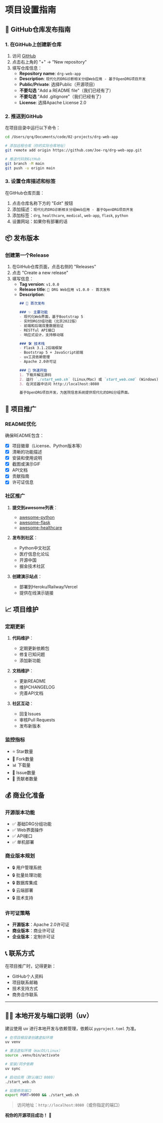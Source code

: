 # 项目设置指南

## 🚀 GitHub仓库发布指南

### 1. 在GitHub上创建新仓库

1. 访问 [GitHub](https://github.com)
2. 点击右上角的 "+" → "New repository"
3. 填写仓库信息：
   - **Repository name**: `drg-web-app`
   - **Description**: `现代化的DRG诊断相关分组Web应用 - 基于OpenDRG项目开发`
   - **Public/Private**: 选择Public（开源项目）
   - **不要勾选** "Add a README file"（我们已经有了）
   - **不要勾选** "Add .gitignore"（我们已经有了）
   - **License**: 选择Apache License 2.0

### 2. 推送到GitHub

在项目目录中运行以下命令：

```bash
cd /Users/qrq/Documents/code/02-projects/drg-web-app

# 添加远程仓库（你的实际仓库地址）
git remote add origin https://github.com/Joe-rq/drg-web-app.git

# 推送代码到GitHub
git branch -M main
git push -u origin main
```

### 3. 设置仓库描述和标签

在GitHub仓库页面：
1. 点击仓库名称下方的 "Edit" 按钮
2. 添加描述：`现代化的DRG诊断相关分组Web应用 - 基于OpenDRG项目开发`
3. 添加标签：`drg`, `healthcare`, `medical`, `web-app`, `flask`, `python`
4. 设置网站：如果你有部署的话

## 📦 发布版本

### 创建第一个Release

1. 在GitHub仓库页面，点击右侧的 "Releases"
2. 点击 "Create a new release"
3. 填写信息：
   - **Tag version**: `v1.0.0`
   - **Release title**: `🎉 DRG Web应用 v1.0.0 - 首次发布`
   - **Description**: 
     ```markdown
     ## 🎉 首次发布

     ### ✨ 主要功能
     - 现代化Web界面，基于Bootstrap 5
     - 实时DRG分组功能（北京2022版）
     - 前端和后端双重数据验证
     - RESTful API接口
     - 响应式设计，支持移动端

     ### 🛠️ 技术栈
     - Flask 3.1.2后端框架
     - Bootstrap 5 + JavaScript前端
     - uv工具依赖管理
     - Apache 2.0许可证

     ### 🚀 快速开始
     1. 下载并解压源码
     2. 运行 `./start_web.sh` (Linux/Mac) 或 `start_web.cmd` (Windows)
     3. 在浏览器中访问 http://localhost:8080

     基于OpenDRG项目开发，为医院信息系统提供现代化的DRG分组界面。
     ```

## 🌟 项目推广

### README优化

确保README包含：
- [x] 项目徽章（License、Python版本等）
- [x] 清晰的功能描述
- [x] 安装和使用说明
- [x] 截图或演示GIF
- [x] API文档
- [x] 贡献指南
- [x] 许可证信息

### 社区推广

1. **提交到awesome列表**：
   - [awesome-python](https://github.com/vinta/awesome-python)
   - [awesome-flask](https://github.com/humiaozuzu/awesome-flask)
   - [awesome-healthcare](https://github.com/kakoni/awesome-healthcare)

2. **发布到社区**：
   - Python中文社区
   - 医疗信息化论坛
   - 开源中国
   - 掘金技术社区

3. **创建演示站点**：
   - 部署到Heroku/Railway/Vercel
   - 提供在线演示链接

## 📈 项目维护

### 定期更新

1. **代码维护**：
   - 定期更新依赖包
   - 修复已知问题
   - 添加新功能

2. **文档维护**：
   - 更新README
   - 维护CHANGELOG
   - 完善API文档

3. **社区互动**：
   - 回复Issues
   - 审核Pull Requests
   - 发布新版本

### 监控指标

- ⭐ Star数量
- 🍴 Fork数量
- 📊 下载量
- 🐛 Issue数量
- 👥 贡献者数量

## 💰 商业化准备

### 开源版本功能

- ✅ 基础DRG分组功能
- ✅ Web界面操作
- ✅ API接口
- ✅ 单机部署

### 商业版本规划

- 🔒 用户管理系统
- 🔒 批量处理功能
- 🔒 数据库集成
- 🔒 云端部署
- 🔒 技术支持

### 许可证策略

- **开源版本**：Apache 2.0许可证
- **商业版本**：商业许可证
- **企业版本**：定制许可证

## 📞 联系方式

在项目推广时，记得更新：
- GitHub个人资料
- 项目联系邮箱
- 技术支持方式
- 商务合作联系

---

## 🧑‍💻 本地开发与端口说明（uv）

建议使用 uv 进行本地开发与依赖管理，依赖以 `pyproject.toml` 为准。

```bash
# 在项目根目录创建虚拟环境
uv venv

# 激活虚拟环境（macOS/Linux）
source .venv/bin/activate

# 安装/同步依赖
uv sync

# 启动应用（默认端口 8080）
./start_web.sh

# 如需修改端口
export PORT=9000 && ./start_web.sh
```

> 访问地址：`http://localhost:8080`（或你指定的端口）

**祝你的开源项目成功！** 🎉
